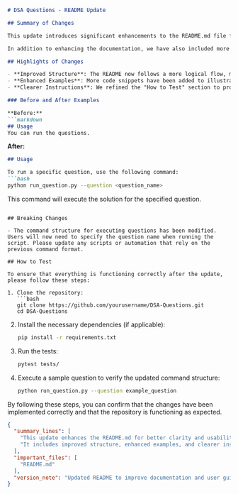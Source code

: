 ```markdown
# DSA Questions - README Update

## Summary of Changes

This update introduces significant enhancements to the README.md file for the DSA Questions repository. The primary goal of this update is to improve clarity and provide more comprehensive information to users. By refining the structure and content of the README, we aim to facilitate easier navigation and better understanding of the repository's purpose and usage. 

In addition to enhancing the documentation, we have also included more examples and clearer instructions for users to engage with the project effectively. This will help both new and experienced developers to better utilize the available data structures and algorithms (DSA) questions, fostering a more collaborative and educational environment.

## Highlights of Changes

- **Improved Structure**: The README now follows a more logical flow, making it easier to find information.
- **Enhanced Examples**: More code snippets have been added to illustrate the usage of different data structures and algorithms.
- **Clearer Instructions**: We refined the "How to Test" section to provide step-by-step guidance for running tests.

### Before and After Examples

**Before:**
```markdown
## Usage
You can run the questions.
```

**After:**
```markdown
## Usage

To run a specific question, use the following command:
```bash
python run_question.py --question <question_name>
```
This command will execute the solution for the specified question.
```

## Breaking Changes

- The command structure for executing questions has been modified. Users will now need to specify the question name when running the script. Please update any scripts or automation that rely on the previous command format.

## How to Test

To ensure that everything is functioning correctly after the update, please follow these steps:

1. Clone the repository:
   ```bash
   git clone https://github.com/yourusername/DSA-Questions.git
   cd DSA-Questions
   ```

2. Install the necessary dependencies (if applicable):
   ```bash
   pip install -r requirements.txt
   ```

3. Run the tests:
   ```bash
   pytest tests/
   ```

4. Execute a sample question to verify the updated command structure:
   ```bash
   python run_question.py --question example_question
   ```

By following these steps, you can confirm that the changes have been implemented correctly and that the repository is functioning as expected.

```json
{
  "summary_lines": [
    "This update enhances the README.md for better clarity and usability.",
    "It includes improved structure, enhanced examples, and clearer instructions."
  ],
  "important_files": [
    "README.md"
  ],
  "version_note": "Updated README to improve documentation and user guidance."
}
```
```